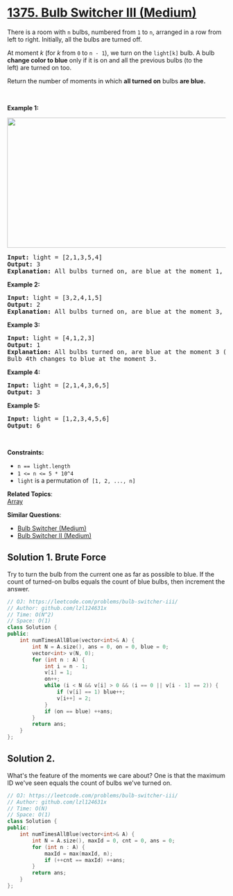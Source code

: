 # [1375. Bulb Switcher III (Medium)](https://leetcode.com/problems/bulb-switcher-iii/)

<p>There is a room with <code>n</code> bulbs, numbered from <code>1</code> to <code>n</code>, arranged in a row from left to right. Initially, all the bulbs are turned off.</p>

<p>At moment <em>k</em> (for <em>k</em> from <code>0</code> to <code>n - 1</code>), we turn on the <code>light[k]</code> bulb. A bulb <strong>change&nbsp;color to blue</strong> only if it is on and all the previous bulbs (to the left)&nbsp;are turned on too.</p>

<p>Return the number of moments in&nbsp;which <strong>all&nbsp;turned on</strong> bulbs&nbsp;<strong>are blue.</strong></p>

<p>&nbsp;</p>
<p><strong>Example 1:</strong></p>

<p><img alt="" src="https://assets.leetcode.com/uploads/2020/02/29/sample_2_1725.png" style="width: 575px; height: 300px;"></p>

<pre><strong>Input:</strong> light = [2,1,3,5,4]
<strong>Output:</strong> 3
<strong>Explanation:</strong> All bulbs turned on, are blue at the moment 1, 2 and 4.
</pre>

<p><strong>Example 2:</strong></p>

<pre><strong>Input:</strong> light = [3,2,4,1,5]
<strong>Output:</strong> 2
<strong>Explanation:</strong> All bulbs turned on, are blue at the moment 3, and 4 (index-0).
</pre>

<p><strong>Example 3:</strong></p>

<pre><strong>Input:</strong> light = [4,1,2,3]
<strong>Output:</strong> 1
<strong>Explanation:</strong> All bulbs turned on, are blue at the moment 3 (index-0).
Bulb 4th changes to blue at the moment 3.
</pre>

<p><strong>Example 4:</strong></p>

<pre><strong>Input:</strong> light = [2,1,4,3,6,5]
<strong>Output:</strong> 3
</pre>

<p><strong>Example 5:</strong></p>

<pre><strong>Input:</strong> light = [1,2,3,4,5,6]
<strong>Output:</strong> 6
</pre>

<p>&nbsp;</p>
<p><strong>Constraints:</strong></p>

<ul>
	<li><code>n ==&nbsp;light.length</code></li>
	<li><code>1 &lt;= n &lt;= 5 * 10^4</code></li>
	<li><code>light</code> is a permutation of&nbsp;&nbsp;<code>[1, 2, ..., n]</code></li>
</ul>


**Related Topics**:  
[Array](https://leetcode.com/tag/array/)

**Similar Questions**:
* [Bulb Switcher (Medium)](https://leetcode.com/problems/bulb-switcher/)
* [Bulb Switcher II (Medium)](https://leetcode.com/problems/bulb-switcher-ii/)

## Solution 1. Brute Force

Try to turn the bulb from the current one as far as possible to blue. If the count of turned-on bulbs equals the count of blue bulbs, then increment the answer.

```cpp
// OJ: https://leetcode.com/problems/bulb-switcher-iii/
// Author: github.com/lzl124631x
// Time: O(N^2)
// Space: O(1)
class Solution {
public:
    int numTimesAllBlue(vector<int>& A) {
        int N = A.size(), ans = 0, on = 0, blue = 0;
        vector<int> v(N, 0);
        for (int n : A) {
            int i = n - 1;
            v[i] = 1;
            on++;
            while (i < N && v[i] > 0 && (i == 0 || v[i - 1] == 2)) {
                if (v[i] == 1) blue++;
                v[i++] = 2;
            } 
            if (on == blue) ++ans;
        }
        return ans;
    }
};
```

## Solution 2.

What's the feature of the moments we care about? One is that the maximum ID we've seen equals the count of bulbs we've turned on.

```cpp
// OJ: https://leetcode.com/problems/bulb-switcher-iii/
// Author: github.com/lzl124631x
// Time: O(N)
// Space: O(1)
class Solution {
public:
    int numTimesAllBlue(vector<int>& A) {
        int N = A.size(), maxId = 0, cnt = 0, ans = 0;
        for (int n : A) {
            maxId = max(maxId, n);
            if (++cnt == maxId) ++ans;
        }
        return ans;
    }
};
```